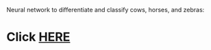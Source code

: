 
Neural network to differentiate and classify cows, horses, and zebras:


# Click [HERE](https://mybinder.org/v2/gh/aarsenault/ungulate_classifier/HEAD?filepath=https%3A%2F%2Fgithub.com%2Faarsenault%2Fungulate_classifier%2Fblob%2Fmain%2FUngulate.ipynb)
